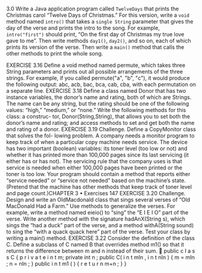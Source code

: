 3.0 Write a Java application program called `TwelveDays` that prints the Christmas carol “Twelve Days of Christmas.” For this version, write a `void` method named `intro()` that takes a `single String` parameter that gives the day of the verse and prints the intro to the song. For example, `intro("first")` should print, “On the first day of Christmas my true love gave to me”. Then write methods `day1()`, `day2()`, and so on, each of which prints its version of the verse. Then write a `main()` method that calls the other methods to print the whole song.

EXERCISE 3.16 Define a void method named permute, which takes three
String parameters and prints out all possible arrangements of the three strings.
For example, if you called permute("a", "b", "c"), it would produce the
following output: abc, acb, bac, bca, cab, cba, with each permutation on a separate
line.
EXERCISE 3.18 Define a class named Donor that has two instance variables,
the donor’s name and rating, both of which are Strings. The name can
be any string, but the rating should be one of the following values: “high,”
“medium,” or “none.” Write the following methods for this class: a construc-
tor, Donor(String,String), that allows you to set both the donor’s name and
rating; and access methods to set and get both the name and rating of a donor.
EXERCISE 3.19 Challenge. Define a CopyMonitor class that solves the fol-
lowing problem. A company needs a monitor program to keep track of when a
particular copy machine needs service. The device has two important (boolean)
variables: its toner level (too low or not) and whether it has printed more than
100,000 pages since its last servicing (it either has or has not). The servicing rule
that the company uses is that service is needed when either 100,000 pages have
been printed or the toner is too low. Your program should contain a method that
reports either “service needed” or “service not needed” based on the machine’s
state. (Pretend that the machine has other methods that keep track of toner level
and page count.)CHAPTER 3 •
Exercises
147
EXERCISE 3.20 Challenge. Design and write an OldMacdonald class that
sings several verses of “Old MacDonald Had a Farm.” Use methods to generalize
the verses. For example, write a method named eieio() to “sing” the “E I E I O”
part of the verse. Write another method with the signature hadAnX(String s),
which sings the “had a duck” part of the verse, and a method withA(String
sound) to sing the “with a quack quack here” part of the verse. Test your class by
writing a main() method.
EXERCISE 3.22 Consider the definition of the class C. Define a subclass of C
named B that overrides method m1() so that it returns the difference between m
and n instead of their sum.

public c l a s s C {
p r i v a t e i n t m;
private int n ;
public C( i n t mIn , i n t nIn ) {
m = mIn ;
n = nIn ;
}
public i n t m1 ( ) {
r e t u r n m+n ;
}
}